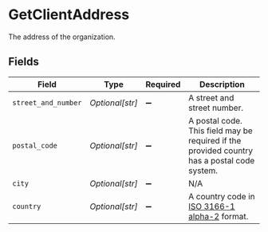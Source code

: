 # GetClientAddress

The address of the organization.


## Fields

| Field                                                                                            | Type                                                                                             | Required                                                                                         | Description                                                                                      |
| ------------------------------------------------------------------------------------------------ | ------------------------------------------------------------------------------------------------ | ------------------------------------------------------------------------------------------------ | ------------------------------------------------------------------------------------------------ |
| `street_and_number`                                                                              | *Optional[str]*                                                                                  | :heavy_minus_sign:                                                                               | A street and street number.                                                                      |
| `postal_code`                                                                                    | *Optional[str]*                                                                                  | :heavy_minus_sign:                                                                               | A postal code. This field may be required if the provided country has a postal code system.      |
| `city`                                                                                           | *Optional[str]*                                                                                  | :heavy_minus_sign:                                                                               | N/A                                                                                              |
| `country`                                                                                        | *Optional[str]*                                                                                  | :heavy_minus_sign:                                                                               | A country code in [ISO 3166-1 alpha-2](https://en.wikipedia.org/wiki/ISO_3166-1_alpha-2) format. |